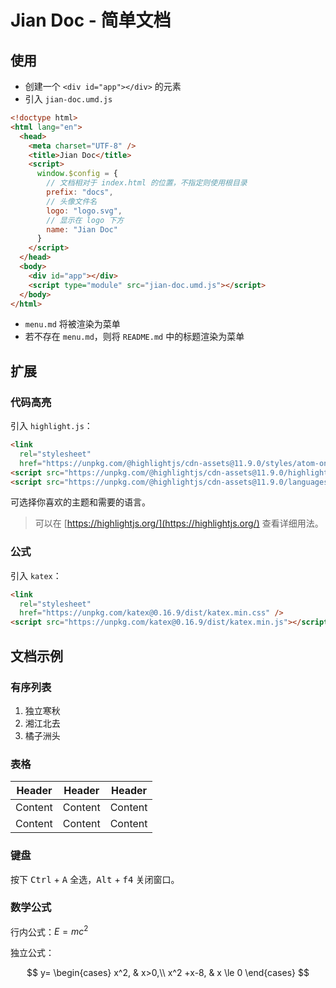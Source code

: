 # Jian Doc - 简单文档

## 使用

- 创建一个 `<div id="app"></div>` 的元素
- 引入 `jian-doc.umd.js`

```html
<!doctype html>
<html lang="en">
  <head>
    <meta charset="UTF-8" />
    <title>Jian Doc</title>
    <script>
      window.$config = {
        // 文档相对于 index.html 的位置，不指定则使用根目录
        prefix: "docs",
        // 头像文件名
        logo: "logo.svg",
        // 显示在 logo 下方
        name: "Jian Doc"
      }
    </script>
  </head>
  <body>
    <div id="app"></div>
    <script type="module" src="jian-doc.umd.js"></script>
  </body>
</html>
```

- `menu.md` 将被渲染为菜单
- 若不存在 `menu.md`，则将 `README.md` 中的标题渲染为菜单

## 扩展

### 代码高亮

引入 `highlight.js`：

```html
<link
  rel="stylesheet"
  href="https://unpkg.com/@highlightjs/cdn-assets@11.9.0/styles/atom-one-dark.min.css" />
<script src="https://unpkg.com/@highlightjs/cdn-assets@11.9.0/highlight.min.js"></script>
<script src="https://unpkg.com/@highlightjs/cdn-assets@11.9.0/languages/xml.min.js"></script>
```

可选择你喜欢的主题和需要的语言。

> 可以在 [https://highlightjs.org/](https://highlightjs.org/) 查看详细用法。

### 公式

引入 `katex`：

```html
<link
  rel="stylesheet"
  href="https://unpkg.com/katex@0.16.9/dist/katex.min.css" />
<script src="https://unpkg.com/katex@0.16.9/dist/katex.min.js"></script>
```

## 文档示例

### 有序列表

1. 独立寒秋
2. 湘江北去
3. 橘子洲头

### 表格

| Header  | Header  | Header  |
| :-----: | :-----: | :-----: |
| Content | Content | Content |
| Content | Content | Content |

### 键盘

按下 <kbd>Ctrl</kbd> + <kbd>A</kbd> 全选，<kbd>Alt</kbd> + <kbd>f4</kbd> 关闭窗口。

### 数学公式

行内公式：$E=mc^2$

独立公式：

$$
y= \begin{cases} x^2, & x>0,\\ x^2 +x-8, & x \le 0 \end{cases}
$$
